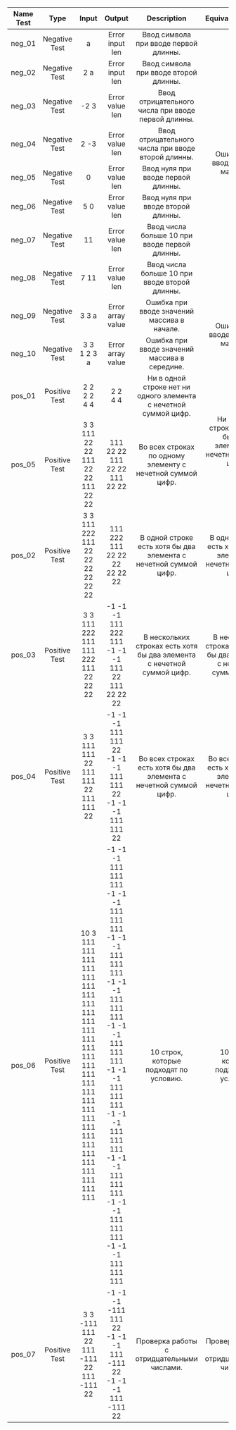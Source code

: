 <table>
    <thead>
        <tr>
            <th>Name Test</th>
            <th>Type</th>
            <th>Input</th>
            <th>Output</th>
            <th>Description</th>
            <th>Equivalence class</th>
        </tr>
    </thead>
    <tbody>
        <tr>
            <td align="center">neg_01</td>
            <td align="center">Negative Test</td>
            <td align="center">a</td>
            <td align="center">Error input len </td>
            <td align="center">Ввод символа при вводе первой длинны.</td>
            <td rowspan=8 align="center">Ошибка при вводе длинны массива.</td>
        </tr>
        <tr>
            <td align="center">neg_02</td>
            <td align="center">Negative Test</td>
            <td align="center">2 a</td>
            <td align="center">Error input len</td>
            <td align="center">Ввод символа при вводе второй длинны.</td>
        </tr>
        <tr>
            <td align="center">neg_03</td>
            <td align="center">Negative Test</td>
            <td align="center">-2 3</td>
            <td align="center">Error value len</td>
            <td align="center">Ввод отрицательного числа при вводе первой длинны.</td>
        </tr>
        <tr>
            <td align="center">neg_04</td>
            <td align="center">Negative Test</td>
            <td align="center">2 -3</td>
            <td align="center">Error value len</td>
            <td align="center">Ввод отрицательного числа при вводе второй длинны.</td>
        </tr>
        <tr>
            <td align="center">neg_05</td>
            <td align="center">Negative Test</td>
            <td align="center">0</td>
            <td align="center">Error value len</td>
            <td align="center">Ввод нуля при вводе первой длинны.</td>
        </tr>
        <tr>
            <td align="center">neg_06</td>
            <td align="center">Negative Test</td>
            <td align="center">5 0</td>
            <td align="center">Error value len</td>
            <td align="center">Ввод нуля при вводе второй длинны.</td>
        </tr>
        <tr>
            <td align="center">neg_07</td>
            <td align="center">Negative Test</td>
            <td align="center">11</td>
            <td align="center">Error value len</td>
            <td align="center">Ввод числа больше 10 при вводе первой длинны.</td>
        </tr>
        <tr>
            <td align="center">neg_08</td>
            <td align="center">Negative Test</td>
            <td align="center">7 11</td>
            <td align="center">Error value len</td>
            <td align="center">Ввод числа больше 10 при вводе второй длинны.</td>
        </tr>
        <tr>
            <td align="center">neg_09</td>
            <td align="center">Negative Test</td>
            <td align="center">3 3 a</td>
            <td align="center">Error array value </td>
            <td align="center">Ошибка при вводе значений массива в начале.</td>
            <td rowspan=2 align="center">Ошибка при вводе значений массива.</td>
        </tr>
        <tr>
            <td align="center">neg_10</td>
            <td align="center">Negative Test</td>
            <td align="center">3 3 <br> 1 2 3 <br> a</td>
            <td align="center">Error array value </td>
            <td align="center">Ошибка при вводе значений массива в середине.</td>
        </tr>
        <tr>
            <td align="center">pos_01</td>
            <td align="center">Positive Test</td>
            <td align="center">2 2 <br> 2 2 <br> 4 4</td>
            <td align="center">2 2 <br> 4 4</td>
            <td align="center">Ни в одной строке нет ни одного элемента с нечетной суммой цифр.</td>
            <td rowspan=2 align="center">Ни в одной строке нет хотя бы двух элементов с нечетной суммой цифр.</td>
        </tr>
        <tr>
            <td align="center">pos_05</td>
            <td align="center">Positive Test</td>
            <td align="center">3 3 <br> 111 22 22 <br> 111 22 22 <br> 111 22 22 </td>
            <td align="center">111 22 22 <br> 111 22 22 <br> 111 22 22 </td>
            <td align="center">Во всех строках по одному элементу с нечетной суммой цифр.</td>
        </tr>
        <tr>
            <td align="center">pos_02</td>
            <td align="center">Positive Test</td>
            <td align="center">3 3 <br> 111 222 111 <br> 22 22 22 <br>22 22 22</td>
            <td align="center">111 222 111 <br> 22 22 22 <br>22 22 22</td></td>
            <td align="center">В одной строке есть хотя бы два элемента с нечетной суммой цифр.</td>
            <td rowspan=1 align="center">В одной строке есть хотя бы два элемента с нечетной суммой цифр.</td>
        </tr>
        <tr>
            <td align="center">pos_03</td>
            <td align="center">Positive Test</td>
            <td align="center">3 3 <br> 111 222 111 <br> 111 222 111 <br>22 22 22</td>
            <td align="center">-1 -1 -1 <br> 111 222 111 <br> -1 -1 -1 <br> 111 22 111 <br> 22 22 22</td>
            <td align="center">В нескольких строках есть хотя бы два элемента с нечетной суммой цифр.</td>
            <td rowspan=1 align="center">В нескольких строках есть хотя бы два элемента с нечетной суммой цифр.</td>
        </tr>
        <tr>
            <td align="center">pos_04</td>
            <td align="center">Positive Test</td>
            <td align="center">3 3 <br> 111 111 22 <br> 111 111 22 <br> 111 111 22</td>
            <td align="center">-1 -1 -1 <br> 111 111 22 <br> -1 -1 -1 <br> 111 111 22 <br> -1 -1 -1 <br> 111 111 22 </td>
            <td align="center">Во всех строках есть хотя бы два элемента с нечетной суммой цифр.</td>
            <td rowspan=1 align="center">Во всех строках есть хотя бы два элемента с нечетной суммой цифр.</td>
        </tr>
        <tr>
            <td align="center">pos_06</td>
            <td align="center">Positive Test</td>
            <td align="center"> 10 3 <br> 111 111 111 <br> 111 111 111 <br> 111 111 111 <br> 111 111 111 <br> 111 111 111 <br> 111 111 111 <br> 111 111 111 <br> 111 111 111 <br> 111 111 111 <br> 111 111 111 </td>
            <td align="center">-1 -1 -1 <br> 111 111 111 <br> -1 -1 -1 <br> 111 111 111 <br> -1 -1 -1 <br> 111 111 111 <br> -1 -1 -1 <br> 111 111 111 <br> -1 -1 -1 <br> 111 111 111 <br> -1 -1 -1 <br> 111 111 111 <br> -1 -1 -1 <br> 111 111 111 <br> -1 -1 -1 <br> 111 111 111 <br> -1 -1 -1 <br> 111 111 111 <br> -1 -1 -1 <br> 111 111 111 </td>
            <td align="center">10 строк, которые подходят по условию.</td>
            <td rowspan=1 align="center">10 строк, которые подходят по условию.</td>
        </tr>
        <tr>
            <td align="center">pos_07</td>
            <td align="center">Positive Test</td>
            <td align="center"> 3 3 <br> -111 111 22 <br> 111 -111 22 <br> 111 -111 22 </td>
            <td align="center">-1 -1 -1 <br> -111 111 22 <br> -1 -1 -1 <br> 111 -111 22 <br> -1 -1 -1 <br> 111 -111 22 </td>
            <td align="center">Проверка работы с отридцательными числами.</td>
            <td rowspan=1 align="center">Проверка работы с отридцательными числами.</td>
        </tr>
    </tbody>
</table>